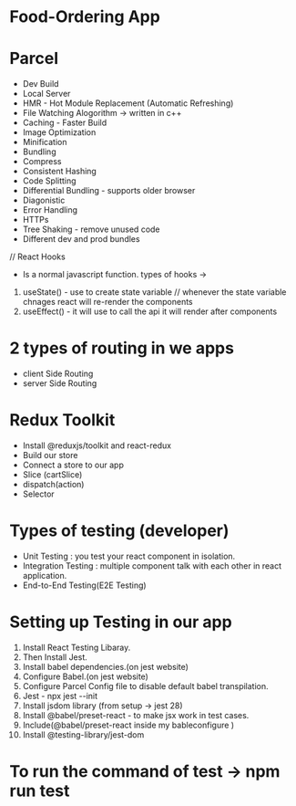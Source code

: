 # Food-Ordering App

# Parcel

- Dev Build
- Local Server
- HMR - Hot Module Replacement (Automatic Refreshing)
- File Watching Alogorithm -> written in c++
- Caching - Faster Build
- Image Optimization
- Minification
- Bundling
- Compress
- Consistent Hashing
- Code Splitting
- Differential Bundling - supports older browser
- Diagonistic
- Error Handling
- HTTPs
- Tree Shaking - remove unused code
- Different dev and prod bundles

// React Hooks

- Is a normal javascript function.
  types of hooks ->

1. useState() - use to create state variable
   // whenever the state variable chnages react will re-render the components
2. useEffect() - it will use to call the api it will render after components

# 2 types of routing in we apps

- client Side Routing
- server Side Routing

# Redux Toolkit

- Install @reduxjs/toolkit and react-redux
- Build our store
- Connect a store to our app
- Slice (cartSlice)
- dispatch(action)
- Selector

# Types of testing (developer)

- Unit Testing : you test your react component in isolation.
- Integration Testing : multiple component talk with each other in react application.
- End-to-End Testing(E2E Testing)

# Setting up Testing in our app

1. Install React Testing Libaray.
2. Then Install Jest.
3. Install babel dependencies.(on jest website)
4. Configure Babel.(on jest website)
5. Configure Parcel Config file to disable default babel transpilation.
6. Jest - npx jest --init
7. Install jsdom library (from setup -> jest 28)
8. Install @babel/preset-react - to make jsx work in test cases.
9. Include(@babel/preset-react inside my bableconfigure )
10. Install @testing-library/jest-dom

# To run the command of test -> npm run test
